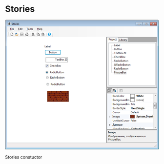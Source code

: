 # Stories
<img src="https://github.com/ashsvis/Stories/blob/master/Stories%20beginning.png">

Stories constuctor
